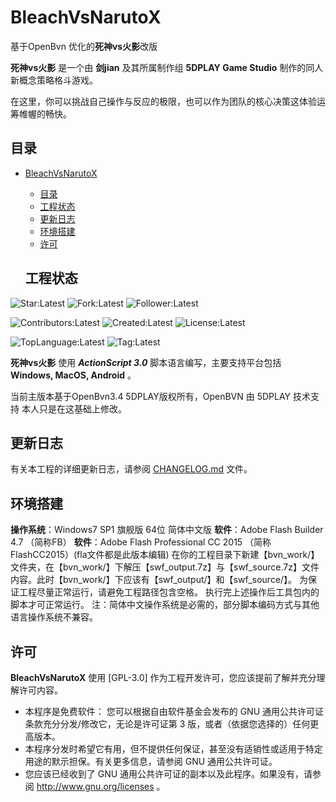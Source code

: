 # BleachVsNarutoX

基于OpenBvn 优化的**死神vs火影**改版
 
**死神vs火影** 是一个由 **剑jian** 及其所属制作组 **5DPLAY Game Studio** 制作的同人新概念策略格斗游戏。

在这里，你可以挑战自己操作与反应的极限，也可以作为团队的核心决策这体验运筹帷幄的畅快。

## 目录

- [BleachVsNarutoX](#BleachVsNarutoX)
  - [目录](#目录)
  - [工程状态](#工程状态)
  - [更新日志](#更新日志)
  - [环境搭建](#环境搭建)
  - [许可](#许可)
  
  ## 工程状态

![Star:Latest](https://img.shields.io/github/stars/ziaho13131/BleachVsNarutoX)
![Fork:Latest](https://img.shields.io/github/forks/ziaho13131/BleachVsNarutoX)
![Follower:Latest](https://img.shields.io/github/followers/ziaho13131)

![Contributors:Latest](https://img.shields.io/github/contributors/ziaho13131/BleachVsNarutoX)
![Created:Latest](https://img.shields.io/github/created-at/ziaho13131/BleachVsNarutoX)
![License:Latest](https://img.shields.io/github/license/ziaho13131/BleachVsNarutoX)

![TopLanguage:Latest](https://img.shields.io/github/languages/top/ziaho13131/BleachVsNarutoX)
![Tag:Latest](https://img.shields.io/github/v/tag/5DPLAY-Game-Studio/ziaho13131/BleachVsNarutoX)

**死神vs火影** 使用 ***ActionScript 3.0*** 脚本语言编写，主要支持平台包括 **Windows, MacOS, Android** 。

当前主版本基于OpenBvn3.4 5DPLAY版权所有，OpenBVN 由 5DPLAY 技术支持 本人只是在这基础上修改。

## 更新日志

有关本工程的详细更新日志，请参阅 [CHANGELOG.md](CHANGELOG.md) 文件。

## 环境搭建

**操作系统**：Windows7 SP1 旗舰版 64位 简体中文版
**软件**：Adobe Flash Builder 4.7 （简称FB）
**软件**：Adobe Flash Professional CC 2015 （简称FlashCC2015）(fla文件都是此版本编辑)
在你的工程目录下新建【bvn_work/】文件夹，在【bvn_work/】下解压【swf_output.7z】与【swf_source.7z】文件内容。此时【bvn_work/】下应该有【swf_output/】和【swf_source/】。
为保证工程尽量正常运行，请避免工程路径包含空格。
执行完上述操作后工具包内的脚本才可正常运行。
注：简体中文操作系统是必需的，部分脚本编码方式与其他语言操作系统不兼容。

## 许可

**BleachVsNarutoX** 使用 [GPL-3.0] 作为工程开发许可，您应该提前了解并充分理解许可内容。

- 本程序是免费软件： 您可以根据自由软件基金会发布的 GNU 通用公共许可证条款充分分发/修改它，无论是许可证第 3 版，或者（依据您选择的）任何更高版本。
- 本程序分发时希望它有用，但不提供任何保证，甚至没有适销性或适用于特定用途的默示担保。有关更多信息，请参阅 GNU 通用公共许可证。
- 您应该已经收到了 GNU 通用公共许可证的副本以及此程序。如果没有，请参阅 <http://www.gnu.org/licenses> 。
